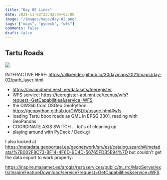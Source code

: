```yaml
---
title: "Day 02 Lines"
date: 2021-11-02T22:42:04+02:00
image: "/images/maps/day-02.png"
tags: ["maps", "pydeck", "wfs"]
comments: false
draft: false
---
```


## Tartu Roads


[![](../../images/maps/day-02.png)](../../images/maps/day-02.png)

INTERACTIVE HERE: https://allixender.github.io/30daymaps2021/maps/day-02/path_layer.html


- https://avaandmed.eesti.ee/datasets/teeregister
- WFS service:  https://teeregister-api.mnt.ee/teenus/wfs?request=GetCapabilities&service=WFS
- the OWSlib from OSGeo GeoPython: https://geopython.github.io/OWSLib/usage.html#wfs
- loading Tartu bbox roads as GML in EPSG 3301, reading with GeoPandas
- COORDINATE AXIS SWITCH ... lot's of cleaning up
- playing around with PyDeck / Deck.gl


I also looked at https://metadata.geoportaal.ee/geonetwork/srv/est/catalog.search#/metadata/%7B002F8C73-BF14-4F6D-9D4D-56765FDB5E94%7D but couldn't get the data export to work properly:

https://inspire.maaamet.ee/arcgis/rest/services/public/tn_rrc/MapServer/exts/InspireFeatureDownload/service?request=GetCapabilities&service=WFS
